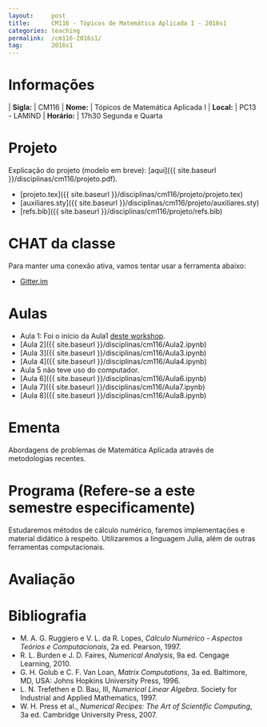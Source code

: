 ```yaml
---
layout:     post
title:      CM116 - Tópicos de Matemática Aplicada I - 2016s1
categories: teaching
permalink:  /cm116-2016s1/
tag:        2016s1
---
```


# Informações

  | **Sigla:**   | CM116
  | **Nome:**    | Tópicos de Matemática Aplicada I
  | **Local:**   | PC13 - LAMIND
  | **Horário:** | 17h30 Segunda e Quarta

# Projeto

Explicação do projeto (modelo em breve):
[aqui]({{ site.baseurl }}/disciplinas/cm116/projeto.pdf).

  - [projeto.tex]({{ site.baseurl }}/disciplinas/cm116/projeto/projeto.tex)
  - [auxiliares.sty]({{ site.baseurl }}/disciplinas/cm116/projeto/auxiliares.sty)
  - [refs.bib]({{ site.baseurl }}/disciplinas/cm116/projeto/refs.bib)

# CHAT da classe

Para manter uma conexão ativa, vamos tentar usar a ferramenta abaixo:

  - [Gitter.im](https://gitter.im/abelsiqueira/cm116)

# Aulas

  - Aula 1: Foi o início da Aula1
  [deste workshop](https://github.com/abelsiqueira/julia-workshop).
  - [Aula 2]({{ site.baseurl }}/disciplinas/cm116/Aula2.ipynb)
  - [Aula 3]({{ site.baseurl }}/disciplinas/cm116/Aula3.ipynb)
  - [Aula 4]({{ site.baseurl }}/disciplinas/cm116/Aula4.ipynb)
  - Aula 5 não teve uso do computador.
  - [Aula 6]({{ site.baseurl }}/disciplinas/cm116/Aula6.ipynb)
  - [Aula 7]({{ site.baseurl }}/disciplinas/cm116/Aula7.ipynb)
  - [Aula 8]({{ site.baseurl }}/disciplinas/cm116/Aula8.ipynb)

# Ementa

Abordagens de problemas de Matemática Aplicada através de metodologias recentes.

# Programa (Refere-se a este semestre especificamente)

Estudaremos métodos de cálculo numérico, faremos implementações e material
didático à respeito.
Utilizaremos a linguagem Julia, além de outras ferramentas computacionais.

# Avaliação

# Bibliografia

  - M. A. G. Ruggiero e V. L. da R. Lopes, *Cálculo Numérico - Aspectos Teórios e
   Computacionais*, 2a ed. Pearson, 1997.
  - R. L. Burden e J. D. Faires, *Numerical Analysis*, 9a ed. Cengage Learning,
    2010.
  - G. H. Golub e C. F. Van Loan, *Matrix Computations*, 3a ed. Baltimore, MD,
    USA: Johns Hopkins University Press, 1996.
  - L. N. Trefethen e D. Bau, III, *Numerical Linear Algebra*. Society for
    Industrial and Applied Mathematics, 1997.
  - W. H. Press et al., *Numerical Recipes: The Art of Scientific Computing*, 3a
    ed. Cambridge University Press, 2007.
